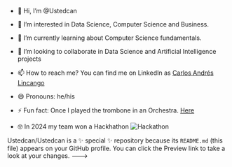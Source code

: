 - 👋 Hi, I’m @Ustedcan
- 👀 I’m interested in Data Science, Computer Science and Business.
- 🌱 I’m currently learning about Computer Science fundamentals.
- 💞️ I’m looking to collaborate in Data Science and Artificial Intelligence projects
- 📫 How to reach me? You can find me on LinkedIn as [Carlos Andrés Lincango](https://www.linkedin.com/in/carlos-andr%C3%A9s-lincango-2b5a60132/?originalSubdomain=ec)
- 😄 Pronouns: he/his
- ⚡ Fun fact: Once I played the trombone in an Orchestra. [Here](https://www.youtube.com/watch?v=jw0Ja6U1H2A&ab_channel=CarlosAndr%C3%A9s)

- 🤓 In 2024 my team won a Hackhathon
![Hackathon](https://photos.app.goo.gl/zDayeU2yXabbBbSP7)

Ustedcan/Ustedcan is a ✨ special ✨ repository because its `README.md` (this file) appears on your GitHub profile.
You can click the Preview link to take a look at your changes.
--->
